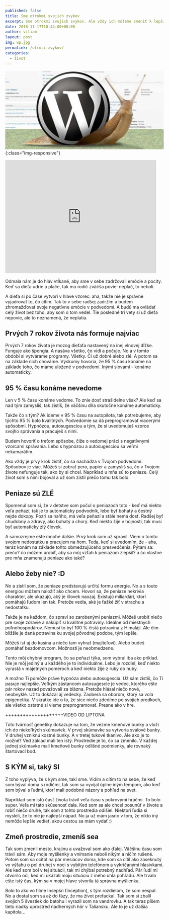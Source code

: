 ```yaml
---
published: false
title: Sme otrokmi svojich zvykov
excerpt: Sme otrokmi svojich zvykov. Ale vždy ich môžeme zmeniť k lepšiemu :)
date: 2018-11-17T10:44:00+00:00
author: viliam
layout: post
img: wp.jpg
permalink: /otroci-zvykov/
categories:
  - život
---
```


![Wordpress is very slow](/images/wpslow.jpg){:class="img-responsive"}
<iframe width="480" height="360" src="https://www.youtube.com/embed/2ET8hsW6xAk" frameborder="0"> </iframe>

Odmala nám je do hláv vtĺkané, aby sme v sebe zadržovali emócie a pocity. Keď sa dieťa udrie a plače, tak mu rodič zväčša povie: neplač, to nebolí.

A dieťa si po čase vytvorí v hlave vzorec: aha, takže nie je správne vyjadrovať to, čo cítim. Tak to v sebe radšej zadržím a budem zhromažďovať svoje
negatívne emócie v podvedomí. A budú ma ovládať celý život bez toho, aby som o tom vedel. Tie posledné tri vety si už dieťa nepovie, ale to neznamená,
že neplatia.

## Prvých 7 rokov života nás formuje najviac

Prvých 7 rokov života je mozog dieťaťa nastavený na inej vlnovej dĺžke. Funguje ako špongia. A nasáva všetko, čo vidí a počuje. No a v tomto období si
vytvárame programy. Všetky. Či už dobré alebo zlé. A potom sa na základe nich chováme. Výskumy hovoria, že 95 % času konáme na základe toho, čo máme
uložené v podvedomí. Inými slovami - konáme automaticky. 

## 95 % času konáme nevedome

Len v 5 % času konáme vedome. To znie dosť strašidelne však? Ale keď sa nad tým zamyslíš, tak zistíš, že väčšinu dňa skutočne konáme automaticky. 

Takže čo s tým? Ak ideme v 95 % času na autopilota, tak potrebujeme, aby týchto 95 % bolo kvalitných. Podvedomie sa dá preprogramovať viacerými spôsobmi.
Hypnózou, autosugesciou a tým, že si uvedomuješ vzorce svojho správania a pracuješ s nimi.

Budem hovoriť o treťom spôsobe, čiže o vedomej práci s negatívnymi vzorcami správania. Lebo s hypnózou a autosugesciou sa veľmi nekamarátim.

Ako vždy je prvý krok zistiť, čo sa nachádza v Tvojom podvedomí. Spôsobov je viac. Môžeš si zobrať pero, papier a zamyslíš sa, čo v Tvojom živote nefunguje
tak, ako by si chcel. Napríklad u mňa sú to peniaze. Celý život som s nimi bojoval a už som zistil prečo tomu tak bolo.

## Peniaze sú ZLÉ

Spomenul som si, že v detstve som počul o peniazoch toto - keď má niekto veľa peňazí, tak je to automaticky podvodník, lebo byť bohatý a čestný nejde dokopy.
Pozri sa naňho, má veľa peňazí a stále nemá dosť. Radšej byť chudobný a zdravý, ako bohatý a chorý. Keď niekto žije v hojnosti, tak musí byť automaticky
zlý človek.

A samozrejme ešte mnohé dalšie. Prvý krok som už spravil. Viem o tomto svojom nedostatku a pracujem na ňom. Teda, keď si uvedomím, že - aha, teraz konám 
na základe tohto obmedzujúceho presvedčenia. Pýtam sa: prečo? čo môžem urobiť, aby sa môj vzťah k peniazom zlepšil? a čo vlastne pre mňa znamenajú peniaze
ako také?

## Alebo žeby nie? :D

No a zistil som, že peniaze predstavujú určitú formu energie. No a s touto energiou môžem naložiť ako chcem. Hovorí sa, že peniaze nekrivia charakter, ale
ukazujú, aký je človek naozaj. Existujú miliardári, ktorí pomáhajú ľudom len tak. Pretože vedia, aké je ťažké žiť v strachu a nedostatku. 

Takže je na každom, čo spraví so zarobenými peniazmi. Môžeš urobiť niečo pre svoje zdravie a nakúpiť si kvalitné potraviny. Ideálne od miestnych poľnohospodárov.
Nemusí to byť 100 % čistá potravina z Himalájí. Ale čím bližšie je daná potravina ku svojej pôvodnej podobe, tým lepšie. 

Môžeš ísť aj do kasína a niečo tam vyhrať (majiteľovi). Alebo budeš pomáhať bezdomovcom. Možností je neobmedzene.

Tento môj chybný program, čo sa peňazí týka, som vybral iba ako príklad. Nie je môj jediný a u každého je to individuálne. Lebo je rozdiel, keď niekto vyrastá
v majetných pomeroch a keď niekto žije z ruky do huby.

A možno Ti pomôže práve hypnóza alebo autosugescia. Už sám zistíš, čo Ti pasuje najlepšie. Veľkým zástancom autosugescie je vedec, ktorého ešte pár rokov nazad
považovali za blázna. Pretože hlásal niečo nové, neobvyklé. Už to dokázal aj vedecky. Zaoberá sa oborom, ktorý sa volá epigenetika. V skratke ide o to, že síce
niečo zdedíme po svojich predkoch, ale všetko ostatné si vieme preprogramovať. Presne ako v hre.

++++++++++++++++++++VIDEO OD LIPTONA

Túto tvárnosť genetiky dokazuje na tom, že vezme kmeňové bunky a vloží ich do niekoľkých skúmaviek. V prvej skúmavke sa vytvoria svalové bunky. V druhej vzniknú
kostné bunky. A v tretej tukové tkanivo. Ale ako je to možné? Ved základ mali ten istý. Prostredie je to, čo sa zmenilo. V každej jednej skúmavke mali kmeňové
bunky odlišné podmienky, ale rovnaký štartovací bod.

## S KÝM si, taký SI

Z toho vyplýva, že s kým sme, takí sme. Vidím a cítim to na sebe, že keď som býval doma s rodičmi, tak som sa vyvíjal úplne iným tempom, ako keď som býval s ľudmi,
ktorí mali podobné názory a pohľad na svet.

Napríklad som istú časť života trávil veľa času s pokrovými hráčmi. To bolo super. Veľa mi táto skúsenosť dala. Ked som sa ale chcel posunúť v živote a robiť niečo
druhé, tak som z tohto prostredia odišiel. Niektorí ľudia si mysleli, že to nie je najlepší nápad. No ja už mám jasno v tom, že nikto iný nemôže lepšie vedieť, akou
cestou sa mám vydať :)

## Zmeň prostredie, zmeníš sea

Tak som zmenil mesto, krajinu a uvažoval som ako ďalej. Väčšinu času som trávil sám. Aby moje myšlienky a vnímanie neboli nikým a ničím rušené. Potom som sa ocitol 
na pár mesiacov doma, kde som sa cítil ako zaseknutý vo výťahu o pol druhej v noci s vybitým telefónom a vykričanými hlasivkami. Ale keď som bol v tej situácii, tak
mi chýbal potrebný nadhľad. Pár ľudí mi otvorilo oči, ked mi ukázali moju situáciu z iného uhla pohľadu. Ale trvalo ešte istý čas, kým sa v mojej hlave stvorila tá
správna myšlienka.

Bolo to ako vo filme Insepšn (Inception), s tým rozdielom, že som nespal. No a dostal som sa až do fázy, že ma život prefackal. Tak som si zbalil svojich 5 švestiek do batohu
i vyrazil som na vandrovku. A tak teraz píšem tieto riadky uprostred nádherných hôr v Taliansku. Ale to je už ďalšia kapitola...

